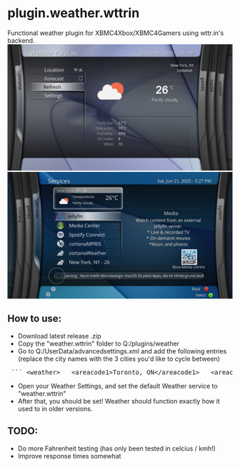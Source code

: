 # plugin.weather.wttrin
Functional weather plugin for XBMC4Xbox/XBMC4Gamers using wttr.in's backend.
![](screenshots/1.jpg)
![](screenshots/2.jpg)

## How to use:
- Download latest release .zip
- Copy the "weather.wttrin" folder to Q:/plugins/weather
- Go to Q:/UserData/advancedsettings.xml and add the following entries (replace the city names with the 3 cities you'd like to cycle between)

 <pre> ``` &lt;weather&gt; &nbsp; &lt;areacode1&gt;Toronto, ON&lt;/areacode1&gt; &nbsp; &lt;areacode2&gt;New York City, NY&lt;/areacode2&gt; &nbsp; &lt;areacode3&gt;Tokyo, Japan&lt;/areacode3&gt; &nbsp; &lt;plugin&gt;weather.wttrin&lt;/plugin&gt; &nbsp; &lt;/weather&gt; ``` </pre> 

  - Open your Weather Settings, and set the default Weather service to "weather.wttrin"
  - After that, you should be set! Weather should function exactly how it used to in older versions.

  ## TODO:
  - Do more Fahrenheit testing (has only been tested in celcius / kmh!)
  - Improve response times somewhat
